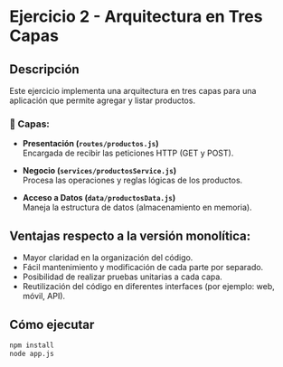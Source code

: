 # Ejercicio 2 - Arquitectura en Tres Capas

## Descripción

Este ejercicio implementa una arquitectura en tres capas para una aplicación que permite agregar y listar productos.

### 🧱 Capas:

- **Presentación (`routes/productos.js`)**  
  Encargada de recibir las peticiones HTTP (GET y POST).

- **Negocio (`services/productosService.js`)**  
  Procesa las operaciones y reglas lógicas de los productos.

- **Acceso a Datos (`data/productosData.js`)**  
  Maneja la estructura de datos (almacenamiento en memoria).

## Ventajas respecto a la versión monolítica:

- Mayor claridad en la organización del código.
- Fácil mantenimiento y modificación de cada parte por separado.
- Posibilidad de realizar pruebas unitarias a cada capa.
- Reutilización del código en diferentes interfaces (por ejemplo: web, móvil, API).

## Cómo ejecutar

```bash
npm install
node app.js
